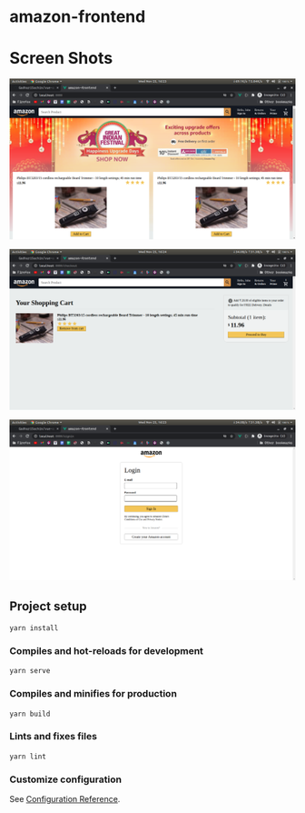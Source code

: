 # amazon-frontend

# Screen Shots

![Homepage](https://github.com/GadhariSachin/HTML-CSS/blob/master/Screenshot%20from%202020-11-25%2016-23-42.png)

![CheckoutPage](https://github.com/GadhariSachin/HTML-CSS/blob/master/Screenshot%20from%202020-11-25%2016-24-07.png)

![LognPage](https://github.com/GadhariSachin/HTML-CSS/blob/master/Screenshot%20from%202020-11-25%2016-23-47.png)

## Project setup
```
yarn install
```

### Compiles and hot-reloads for development
```
yarn serve
```

### Compiles and minifies for production
```
yarn build
```

### Lints and fixes files
```
yarn lint
```

### Customize configuration
See [Configuration Reference](https://cli.vuejs.org/config/).
